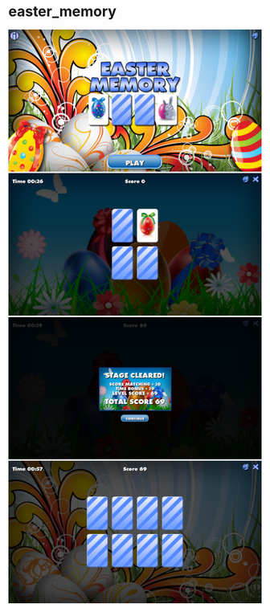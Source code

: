 # easter_memory


![image](http://github.com/sumeimeisu/easter_memory/raw/master/images/1.png)
![image](http://github.com/sumeimeisu/easter_memory/raw/master/images/2.png)
![image](http://github.com/sumeimeisu/easter_memory/raw/master/images/3.png)
![image](http://github.com/sumeimeisu/easter_memory/raw/master/images/4.png)
